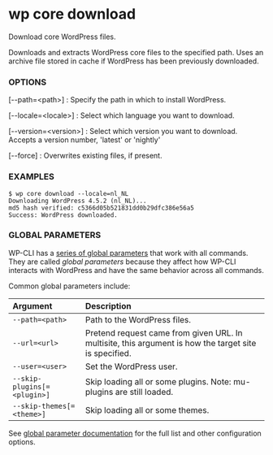 # wp core download

Download core WordPress files.

Downloads and extracts WordPress core files to the specified path. Uses
an archive file stored in cache if WordPress has been previously
downloaded.

### OPTIONS

[\--path=&lt;path&gt;]
: Specify the path in which to install WordPress.

[\--locale=&lt;locale&gt;]
: Select which language you want to download.

[\--version=&lt;version&gt;]
: Select which version you want to download. Accepts a version number, 'latest' or 'nightly'

[\--force]
: Overwrites existing files, if present.

### EXAMPLES

    $ wp core download --locale=nl_NL
    Downloading WordPress 4.5.2 (nl_NL)...
    md5 hash verified: c5366d05b521831dd0b29dfc386e56a5
    Success: WordPress downloaded.

### GLOBAL PARAMETERS

WP-CLI has a [series of global parameters](https://make.wordpress.org/cli/handbook/config/) that work with all commands. They are called _global parameters_ because they affect how WP-CLI interacts with WordPress and have the same behavior across all commands.

Common global parameters include:

| **Argument**    | **Description**              |
|:----------------|:-----------------------------|
| `--path=<path>` | Path to the WordPress files. |
| `--url=<url>`   | Pretend request came from given URL. In multisite, this argument is how the target site is specified. |
| `--user=<user>` | Set the WordPress user.      |
| `--skip-plugins[=<plugin>]` | Skip loading all or some plugins. Note: mu-plugins are still loaded. |
| `--skip-themes[=<theme>]` | Skip loading all or some themes. |

See [global parameter documentation](https://make.wordpress.org/cli/handbook/config/) for the full list and other configuration options.

